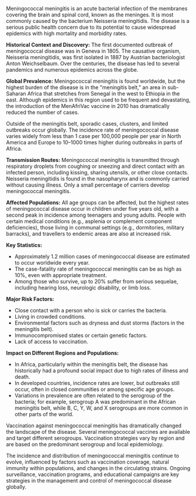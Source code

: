 Meningococcal meningitis is an acute bacterial infection of the membranes covering the brain and spinal cord, known as the meninges. It is most commonly caused by the bacterium Neisseria meningitidis. The disease is a serious public health concern due to its potential to cause widespread epidemics with high mortality and morbidity rates.

**Historical Context and Discovery:**
The first documented outbreak of meningococcal disease was in Geneva in 1805. The causative organism, Neisseria meningitidis, was first isolated in 1887 by Austrian bacteriologist Anton Weichselbaum. Over the centuries, the disease has led to several pandemics and numerous epidemics across the globe.

**Global Prevalence:**
Meningococcal meningitis is found worldwide, but the highest burden of the disease is in the "meningitis belt," an area in sub-Saharan Africa that stretches from Senegal in the west to Ethiopia in the east. Although epidemics in this region used to be frequent and devastating, the introduction of the MenAfriVac vaccine in 2010 has dramatically reduced the number of cases.

Outside of the meningitis belt, sporadic cases, clusters, and limited outbreaks occur globally. The incidence rate of meningococcal disease varies widely from less than 1 case per 100,000 people per year in North America and Europe to 10–1000 times higher during outbreaks in parts of Africa.

**Transmission Routes:**
Meningococcal meningitis is transmitted through respiratory droplets from coughing or sneezing and direct contact with an infected person, including kissing, sharing utensils, or other close contacts. Neisseria meningitidis is found in the nasopharynx and is commonly carried without causing illness. Only a small percentage of carriers develop meningococcal meningitis.

**Affected Populations:**
All age groups can be affected, but the highest rates of meningococcal disease occur in children under five years old, with a second peak in incidence among teenagers and young adults. People with certain medical conditions (e.g., asplenia or complement component deficiencies), those living in communal settings (e.g., dormitories, military barracks), and travellers to endemic areas are also at increased risk.

**Key Statistics:**
- Approximately 1.2 million cases of meningococcal disease are estimated to occur worldwide every year.
- The case-fatality rate of meningococcal meningitis can be as high as 10%, even with appropriate treatment.
- Among those who survive, up to 20% suffer from serious sequelae, including hearing loss, neurologic disability, or limb loss.

**Major Risk Factors:**
- Close contact with a person who is sick or carries the bacteria.
- Living in crowded conditions.
- Environmental factors such as dryness and dust storms (factors in the meningitis belt).
- Immunocompromised states or certain genetic factors.
- Lack of access to vaccination.

**Impact on Different Regions and Populations:**
- In Africa, particularly within the meningitis belt, the disease has historically had a profound social impact due to high rates of illness and death.
- In developed countries, incidence rates are lower, but outbreaks still occur, often in closed communities or among specific age groups.
- Variations in prevalence are often related to the serogroup of the bacteria; for example, serogroup A was predominant in the African meningitis belt, while B, C, Y, W, and X serogroups are more common in other parts of the world.

Vaccination against meningococcal meningitis has dramatically changed the landscape of the disease. Several meningococcal vaccines are available and target different serogroups. Vaccination strategies vary by region and are based on the predominant serogroup and local epidemiology.

The incidence and distribution of meningococcal meningitis continue to evolve, influenced by factors such as vaccination coverage, natural immunity within populations, and changes in the circulating strains. Ongoing surveillance, vaccination programs, and educational campaigns are key strategies in the management and control of meningococcal disease globally.